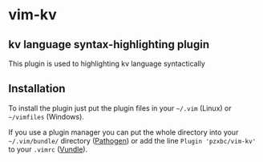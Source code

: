 # vim-kv
## kv language syntax-highlighting plugin

This plugin is used to highlighting kv language syntactically

## Installation

To install the plugin just put the plugin files in your `~/.vim` (Linux) or `~/vimfiles` (Windows).

If you use a plugin manager you can put the whole directory into your `~/.vim/bundle/` directory ([Pathogen][pathogen]) or add the line `Plugin 'pzxbc/vim-kv'` to your `.vimrc` ([Vundle][vundle]).

[pathogen]: https://github.com/tpope/vim-pathogen
[vundle]: https://github.com/gmarik/vundle
